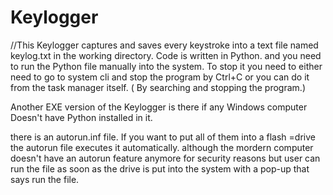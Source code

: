 # Keylogger
//This Keylogger captures and saves every keystroke into a text file named keylog.txt in the working directory.
Code is written in Python. and you need to run the Python file manually into the system.
To stop it you need to either need to go to system cli and stop the program by Ctrl+C or you can do it from the task manager itself. ( By searching and stopping the program.)

Another EXE version of the Keylogger is there if any Windows computer Doesn't have Python installed in it.

there is an autorun.inf file. If you want to put all of them into a flash =drive the autorun file executes it automatically. although the mordern computer doesn't have an autorun feature anymore for security reasons but user can run the file as soon as the drive is put into the system with a pop-up that says run the file.
